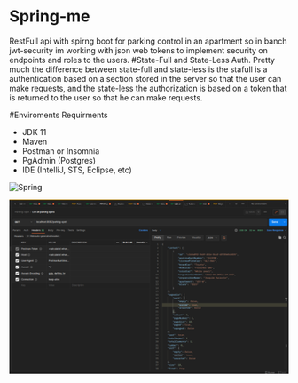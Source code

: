 # Spring-me
RestFull api with spirng boot for parking control in an apartment so in banch jwt-security im working with json web tokens to implement security on endpoints and roles to the users. #State-Full and State-Less Auth. Pretty much the difference between state-full and state-less is the stafull is a authentication based on a section stored in the server so that the user can make requests, and the state-less the authorization is based on a token that is returned to the user so that he can make requests.

#Enviroments Requirments
- JDK 11
- Maven
- Postman or Insomnia 
- PgAdmin (Postgres)
- IDE (IntelliJ, STS, Eclipse, etc)

 ![Spring](https://img.shields.io/badge/spring-%236DB33F.svg?style=for-the-badge&logo=spring&logoColor=white) 

 ![Response](https://github.com/Denilson87/Spring-me/blob/master/src/main/resources/Media/reponse.png)
